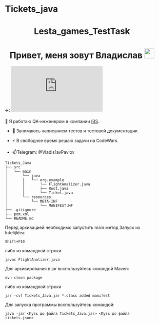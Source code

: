 # Tickets_java
<h1 align="center">Lesta_games_TestTask</a> 
<h1 align="center">Привет, меня зовут Владислав</a> 
<img src="https://github.com/blackcater/blackcater/raw/main/images/Hi.gif" height="32"/></h1>
  
✈️: [![Typing SVG](https://readme-typing-svg.herokuapp.com?&duration=6000&pause=1000color=%2336BCF7&width=1000&lines=В+данном+репозитории+находится+решение+для+тестового+задания+по+парсингу+файла+tickets.json)](https://git.io/typing-svg) 

:telescope: Я работаю QA-инженером в компании <a href="https://ibs.ru/" target="_blank">IBS</a>.

- :seedling: Занимаюсь написанием тестов и тестовой документации.

- :zap: В свободное время решаю задачи на CodeWars.

- :mailbox:Telegram: @Vladis1avPavlov
```
Tickets_Java
├── src
│   └── main
│       └── java
│       │   └── org.example
│       │       └── FlightAnalizer.java
│       │       ├── Root.java
│       │       └── Ticket.java
│       └── resources
│           └── META-INF
│               └── MANIFEST.MF
├── .gitignore
├── pom.xml
└── README.md
```

Перед архивацией необходимо запустить main метод
Запуск из IntelijIdea
```
Shift+F10 
```
либо из командной строки
```
javac FlightAnalizer.java
```
Для архивирования в jar воспользуйтесь командой Maven:
```
mvn clean package
```
либо из командной строки
```
jar -cvf Tickets_Java.jar *.class added manifest
```
Для запуска программы воспользуйтесь командой:
```
java -jar <Путь до файла Tickets_Java.jar> <Путь до файла tickets.json>
```
